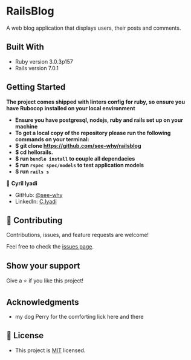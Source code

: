 # RailsBlog
A web blog application that displays users, their posts and comments.

## Built With

- Ruby version 3.0.3p157
- Rails version 7.0.1

## Getting Started

**The project comes shipped with linters config for ruby, so ensure you have Rubocop**
**installed on your local environment**

- **Ensure you have postgresql, nodejs, ruby and rails set up on your machine**
- **To get a local copy of the repository please run the following commands on your terminal:**
- **$ git clone https://github.com/see-why/railsblog**
- **$ cd hellorails.**
- **$ run `bundle install` to couple all dependacies**
- **$ run `rspec spec/models` to test application models**
- **$ run `rails s`**

👤 **Cyril Iyadi**

- GitHub: [@see-why](https://github.com/see-why)
- LinkedIn: [C.Iyadi](https://www.linkedin.com/in/cyril-iyadi/)

## 🤝 Contributing

Contributions, issues, and feature requests are welcome!

Feel free to check the [issues page](../../issues/).

## Show your support

Give a ⭐️ if you like this project!

## Acknowledgments
- my dog Perry for the comforting lick here and there
## 📝 License
- This project is [MIT](./LICENSE) licensed.